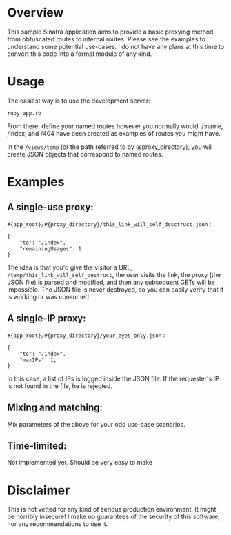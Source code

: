 Overview
========

This sample Sinatra application aims to provide a basic proxying method from obfuscated routes to internal routes.  Please see the examples to understand some potential use-cases.  I do not have any plans at this time to convert this code into a formal module of any kind.

Usage
=====

The easiest way is to use the development server:
    
	ruby app.rb

From there, define your named routes however you normally would.  /:name, /index, and /404 have been created as examples of routes you might have.

In the `/views/temp` (or the path referred to by @proxy_directory), you will create JSON objects that correspond to named routes.

Examples
========

A single-use proxy:
-------------------

`#{app_root}/#{proxy_directory}/this_link_will_self_desctruct.json` :

	{
		"to": "/index",
		"remainingUsages": 1
	}

The idea is that you'd give the visitor a URL, `/temp/this_link_will_self_destruct`, the user visits the link, the proxy (the JSON file) is parsed and modified, and then any subsequent GETs will be impossible.  The JSON file is never destroyed, so you can easily verify that it is working or was consumed.

A single-IP proxy:
-------------------

`#{app_root}/#{proxy_directory}/your_eyes_only.json` :

	{
		"to": "/index",
		"maxIPs": 1,
	}

In this case, a list of IPs is logged inside the JSON file.  If the requester's IP is not found in the file, he is rejected.

Mixing and matching:
--------------------

Mix parameters of the above for your odd use-case scenarios.

Time-limited:
-------------

Not implemented yet.  Should be very easy to make

Disclaimer
==========

This is not vetted for any kind of serious production environment.  It might be horribly insecure!  I make no guarantees of the security of this software, nor any recommendations to use it.  